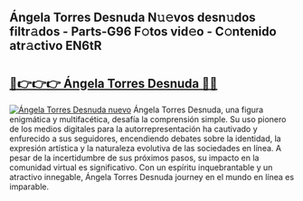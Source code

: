 ## Ángela Torres Desnuda N𝚞𝚎vos desn𝚞dos filtr𝚊dos - Parts-G96 F𝚘tos vid𝚎o - C𝚘ntenido atr𝚊ctivo EN6tR

# <h2><a href="http://mb5mtk.tromn.icu/?c=%c3%81ngela+Torres+Desnuda">🔗👉👉👉 Ángela Torres Desnuda 🔗🔗</a></h2>

[![Ángela Torres Desnuda nuevo](https://i.imgur.com/pEAQMta.gif)](http://mb5mtk.tromn.icu/?c=%c3%81ngela+Torres+Desnuda)
Ángela Torres Desnuda, una figura enigmática y multifacética, desafía la comprensión simple. Su uso pionero de los medios digitales para la autorrepresentación ha cautivado y enfurecido a sus seguidores, encendiendo debates sobre la identidad, la expresión artística y la naturaleza evolutiva de las sociedades en línea. A pesar de la incertidumbre de sus próximos pasos, su impacto en la comunidad virtual es significativo. Con un espíritu inquebrantable y un atractivo innegable, Ángela Torres Desnuda journey en el mundo en línea es imparable.
